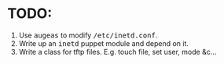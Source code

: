 # TODO:
1.  Use <kbd>augeas</kbd> to modify <kbd>/etc/inetd.conf</kbd>.  
2.  Write up an <kbd>inetd</kbd> puppet module and depend on it.  
3.  Write a class for tftp files. E.g. touch file, set user, mode &c…  
